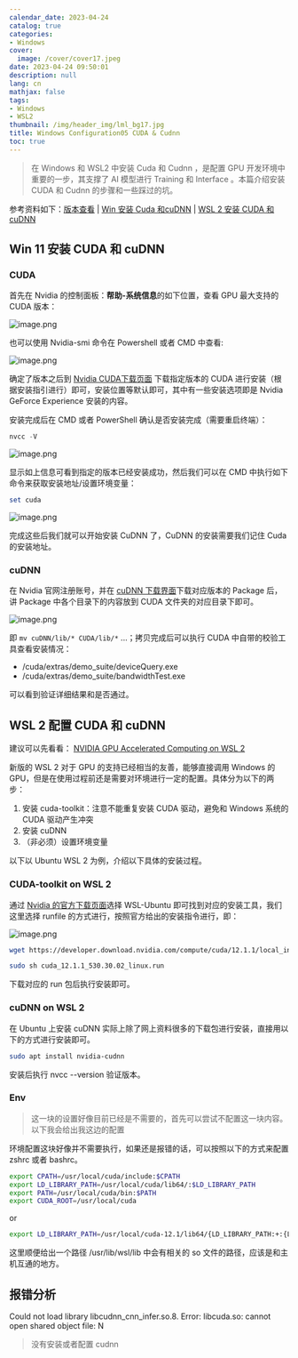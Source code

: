 ```yaml
---
calendar_date: 2023-04-24
catalog: true
categories:
- Windows
cover:
  image: /cover/cover17.jpeg
date: 2023-04-24 09:50:01
description: null
lang: cn
mathjax: false
tags:
- Windows
- WSL2
thumbnail: /img/header_img/lml_bg17.jpg
title: Windows Configuration05 CUDA & Cudnn
toc: true
---
```


> 在 Windows 和 WSL2 中安装 Cuda 和 Cudnn ，是配置 GPU 开发环境中重要的一步，其支撑了 AI 模型进行 Training 和 Interface 。本篇介绍安装 CUDA 和 Cudnn 的步骤和一些踩过的坑。

参考资料如下：[版本查看](https://blog.csdn.net/halou10200912/article/details/106048719) | [Win 安装 Cuda 和cuDNN](https://zhuanlan.zhihu.com/p/99880204) | [WSL 2 安装 CUDA 和cuDNN](https://blog.csdn.net/Apple_Coco/article/details/129293019)

## Win 11 安装 CUDA 和 cuDNN

### CUDA

首先在 Nvidia 的控制面板：**帮助-系统信息**的如下位置，查看 GPU 最大支持的 CUDA 版本：

![image.png](https://picture-bed-001-1310572365.cos.ap-guangzhou.myqcloud.com/3070PC/20230424130608.png)

也可以使用 Nvidia-smi 命令在 Powershell 或者 CMD 中查看:

![image.png](https://picture-bed-001-1310572365.cos.ap-guangzhou.myqcloud.com/3070PC/20230424130700.png)

确定了版本之后到 [Nvidia CUDA下载页面](https://developer.nvidia.com/cuda-downloads) 下载指定版本的 CUDA 进行安装（根据安装指引进行）即可，安装位置等默认即可，其中有一些安装选项即是 Nvidia GeForce Experience 安装的内容。

安装完成后在 CMD 或者 PowerShell 确认是否安装完成（需要重启终端）：

```powershell
nvcc -V
```

![image.png](https://picture-bed-001-1310572365.cos.ap-guangzhou.myqcloud.com/3070PC/20230424131341.png)



显示如上信息可看到指定的版本已经安装成功，然后我们可以在 CMD 中执行如下命令来获取安装地址/设置环境变量：

```powershell
set cuda
```

![image.png](https://picture-bed-001-1310572365.cos.ap-guangzhou.myqcloud.com/3070PC/20230424131612.png)

完成这些后我们就可以开始安装 CuDNN 了，CuDNN 的安装需要我们记住 Cuda 的安装地址。

### cuDNN

在 Nvidia 官网注册账号，并在 [cuDNN 下载界面](https://developer.nvidia.com/rdp/cudnn-download)下载对应版本的 Package 后，讲 Package 中各个目录下的内容放到 CUDA 文件夹的对应目录下即可。

![image.png](https://picture-bed-001-1310572365.cos.ap-guangzhou.myqcloud.com/3070PC/20230424132305.png)

即 `mv cuDNN/lib/* CUDA/lib/*` ...；拷贝完成后可以执行 CUDA 中自带的校验工具查看安装情况：

- /cuda/extras/demo_suite/deviceQuery.exe
- /cuda/extras/demo_suite/bandwidthTest.exe

可以看到验证详细结果和是否通过。

## WSL 2 配置 CUDA 和 cuDNN

建议可以先看看： [NVIDIA GPU Accelerated Computing on WSL 2](https://docs.nvidia.com/cuda/wsl-user-guide/index.html#cuda-support-for-wsl-2)

新版的 WSL 2 对于 GPU 的支持已经相当的友善，能够直接调用 Windows 的 GPU，但是在使用过程前还是需要对环境进行一定的配置。具体分为以下的两步：

1. 安装 cuda-toolkit：注意不能重复安装 CUDA 驱动，避免和 Windows 系统的 CUDA 驱动产生冲突
2. 安装 cuDNN
3. （非必须）设置环境变量

以下以 Ubuntu WSL 2 为例，介绍以下具体的安装过程。

### CUDA-toolkit on WSL 2

通过 [Nvidia 的官方下载页面](https://developer.nvidia.com/cuda-downloads?target_os=Linux&target_arch=x86_64&Distribution=WSL-Ubuntu&target_version=2.0)选择 WSL-Ubuntu 即可找到对应的安装工具，我们这里选择 runfile 的方式进行，按照官方给出的安装指令进行，即：

![image.png](https://picture-bed-001-1310572365.cos.ap-guangzhou.myqcloud.com/3070PC/20230424133107.png)

```bash
wget https://developer.download.nvidia.com/compute/cuda/12.1.1/local_installers/cuda_12.1.1_530.30.02_linux.run

sudo sh cuda_12.1.1_530.30.02_linux.run
```

下载对应的 run 包后执行安装即可。

### cuDNN on WSL 2

在 Ubuntu 上安装 cuDNN 实际上除了网上资料很多的下载包进行安装，直接用以下的方式进行安装即可。

```bash
sudo apt install nvidia-cudnn
```

安装后执行 nvcc --version 验证版本。

### Env

>这一块的设置好像目前已经是不需要的，首先可以尝试不配置这一块内容。以下我会给出我这边的配置

环境配置这块好像并不需要执行，如果还是报错的话，可以按照以下的方式来配置 zshrc 或者 bashrc。

```bash
export CPATH=/usr/local/cuda/include:$CPATH
export LD_LIBRARY_PATH=/usr/local/cuda/lib64/:$LD_LIBRARY_PATH
export PATH=/usr/local/cuda/bin:$PATH
export CUDA_ROOT=/usr/local/cuda
```

or

```bash
export LD_LIBRARY_PATH=/usr/local/cuda-12.1/lib64/{LD_LIBRARY_PATH:+:{LD_LIBRARY_PATH}}
```

这里顺便给出一个路径 /usr/lib/wsl/lib 中会有相关的 so 文件的路径，应该是和主机互通的地方。

## 报错分析

Could not load library libcudnn_cnn_infer.so.8. Error: libcuda.so: cannot open shared object file: N
> 没有安装或者配置 cudnn